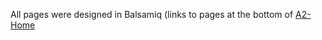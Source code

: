 All pages were designed in Balsamiq (links to pages at the bottom of [A2-Home](https://gitlab.ecs.vuw.ac.nz/andrewelli/swen-303/-/wikis/Assignment-2-Home)


